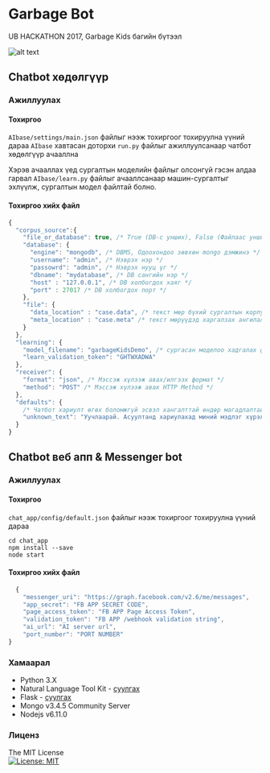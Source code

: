 # Garbage Bot
UB HACKATHON 2017, Garbage Kids багийн бүтээл

![alt text](https://github.com/lupino22/garbage-bot/raw/master/chat_app/public/img/screen_1.png "Chat app demo")

## Chatbot хөдөлгүүр

### Ажиллуулах
#### Тохиргоо
`AIbase/settings/main.json` файлыг нээж тохиргоог тохируулна үүний дараа 
`AIbase` хавтасан доторхи `run.py` файлыг ажиллуулсанаар чатбот хөдөлгүүр ачааллна

Хэрэв ачааллах үед сургалтын моделийн файлыг олсонгүй гэсэн алдаа гарвал `AIbase/learn.py` файлыг ачааллсанаар машин-сургалтыг эхлүүлж, сургалтын модел файлтай болно.

#### Тохиргоо хийх файл
```javascript
{
  "corpus_source":{
    "file_or_database": true, /* True (DB-с унших), False (Файлаас унших) */
    "database": {
      "engine": "mongodb", /* DBMS, Одоохондоо зөвхөн mongo дэмжинэ */
      "username": "admin", /* Нэврэх нэр */
      "passowrd": "admin", /* Нэврэх нууц үг */
      "dbname": "mydatabase", /* DB сангийн нэр */
      "host" : "127.0.0.1", /* DB холбогдох хаяг */
      "port" : 27017 /* DB холбогдох порт */
    },
    "file": {
      "data_location" : "case.data", /* текст мөр бүхий сургалтын корпус */
      "meta_location" : "case.meta" /* текст мөрүүдэд харгалзах ангилалуудыг агуулсан файл */
    }
  },
  "learning": {
    "model_filename": "garbageKidsDemo", /* сургасан моделоо хадгалах файлын нэр */
    "learn_validation_token": "GHTWXADWA" 
  },
  "receiver": {
    "format": "json", /* Мэссэж хүлээж авах/илгээх формат */
    "method": "POST" /* Мэссэж хүлээж авах HTTP Method */
  },
  "defaults": {
    /* Чатбот хариулт өгөх боломжгүй эсвэл хангалттай өндөр магадлалтай хариулт олж чадахгүй бол */
    "unknown_text": "Уучлаарай. Асуултанд хариулахад миний мэдлэг хүрэлцэхгүй байна"
  }
}
```
## Chatbot веб апп & Messenger bot

### Ажиллуулах
#### Тохиргоо
`chat_app/config/default.json` файлыг нээж тохиргоог тохируулна үүний дараа 
```
cd chat_app
npm install --save 
node start
```

#### Тохиргоо хийх файл
```javascript
  {
    "messenger_uri": "https://graph.facebook.com/v2.6/me/messages",
    "app_secret": "FB APP SECRET CODE",
    "page_access_token": "FB APP Page Access Token",
    "validation_token": "FB APP /webhook validation string",
    "ai_url": "AI server url",
    "port_number": "PORT NUMBER"
}

```

### Хамаарал
* Python 3.X
* Natural Language Tool Kit - [суулгах](http://www.nltk.org/install.html)
* Flask - [суулгах](http://flask.pocoo.org/)
* Mongo v3.4.5 Community Server
* Nodejs v6.11.0

### Лиценз
The MIT License </br>
[![License: MIT](https://img.shields.io/badge/License-MIT-yellow.svg)](https://opensource.org/licenses/MIT)













